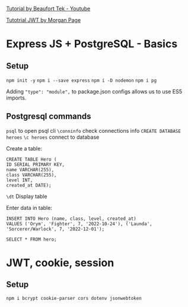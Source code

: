 [Tutorial by Beaufort Tek - Youtube](https://www.youtube.com/watch?v=DihOP19LQdg&t=782s)

[Tutotrial JWT by Morgan Page](https://www.youtube.com/watch?v=foL7tbTrS9E)

# Express JS + PostgreSQL - Basics

## Setup

`npm init -y`
`npm i --save express`
`npm i -D nodemon`
`npm i pg`

Adding `"type": "module",` to package.json configs allows us to use ES5 imports.

## Postgresql commands

`psql` to open psql cli
`\conninfo` check connections info
`CREATE DATABASE heroes`
`\c heroes` connect to database

Create a table:

```
CREATE TABLE Hero (
ID SERIAL PRIMARY KEY,
name VARCHAR(255),
class VARCHAR(255),
level INT,
created_at DATE);
```

`\dt` Display table

Enter data in table:

```
INSERT INTO Hero (name, class, level, created_at)
VALUES ('Orym', 'Fighter', 7, '2022-10-24'), ('Launda', 'Sorcerer/Warlock', 7, '2022-12-01');
```

`SELECT * FROM hero;`

# JWT, cookie, session

## Setup

`npm i bcrypt cookie-parser cors dotenv jsonwebtoken`
